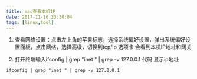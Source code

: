 ```yaml
---
title: mac查看本机IP
date: 2017-11-16 23:30:04
tags: [linux,tool]
---
```


1. 查看网络设置：点击左上角的苹果标志，选择系统偏好设置，弹出系统偏好设置面板，点击网络，选择高级，切换到tcp/ip 选项卡 会看到本机IP地址和网关


2. 打开终端输入ifconfig | grep "inet " | grep -v 127.0.0.1 代码 显示ip地址

```
ifconfig | grep "inet " | grep -v 127.0.0.1
```
